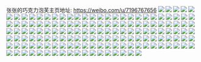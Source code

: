 张张的巧克力泡芙主页地址: https://weibo.com/u/7196767656 
![](https://wx4.sinaimg.cn/mw2000/007R2U1Gly1h9iq0fi9zbj30zk0qon1l.jpg) 
![](https://wx4.sinaimg.cn/mw2000/007R2U1Gly1h9h4smz8vaj30v91hp495.jpg) 
![](https://wx4.sinaimg.cn/mw2000/007R2U1Gly1h9bn0ti2m7j32c02c0x6p.jpg) 
![](https://wx4.sinaimg.cn/mw2000/007R2U1Gly1h9bn14cnqhj31vo0v9wze.jpg) 
![](https://wx4.sinaimg.cn/mw2000/007R2U1Gly1h9bn15td3sj32c02c07wh.jpg) 
![](https://wx4.sinaimg.cn/mw2000/007R2U1Gly1h906gbhgfrj30v90c4myx.jpg) 
![](https://wx4.sinaimg.cn/mw2000/007R2U1Gly1h906g995ldj30v90dk3zq.jpg) 
![](https://wx4.sinaimg.cn/mw2000/007R2U1Gly1h8qdeafwmvj30v91vo1ky.jpg) 
![](https://wx4.sinaimg.cn/mw2000/007R2U1Gly1h83b9zef9aj30k00zkgub.jpg) 
![](https://wx4.sinaimg.cn/mw2000/007R2U1Gly1h7ovbl39u3j32c02c0e81.jpg) 
![](https://wx4.sinaimg.cn/mw2000/007R2U1Gly1h7ovblezgfj30wi170k3s.jpg) 
![](https://wx4.sinaimg.cn/mw2000/007R2U1Gly1h7ovblqjwwj30wh0w00z0.jpg) 
![](https://wx4.sinaimg.cn/mw2000/007R2U1Gly1h7ovbphtz0j30wi1yc45i.jpg) 
![](https://wx4.sinaimg.cn/mw2000/007R2U1Gly1h7ovbr0c1uj30zg1baguy.jpg) 
![](https://wx4.sinaimg.cn/mw2000/007R2U1Gly1h7njljphjdj30zk1bfh00.jpg) 
![](https://wx4.sinaimg.cn/mw2000/007R2U1Gly1h7njmatqk9j32c03401ky.jpg) 
![](https://wx4.sinaimg.cn/mw2000/007R2U1Gly1h7njmdul7rj32c02c0u0x.jpg) 
![](https://wx4.sinaimg.cn/mw2000/007R2U1Gly1h7njmg5rtcj32c02c0npd.jpg) 
![](https://wx4.sinaimg.cn/mw2000/007R2U1Gly1h7njmib4kej32c02c0hdt.jpg) 
![](https://wx4.sinaimg.cn/mw2000/007R2U1Gly1h7njmkmpnpj32c02c0qv5.jpg) 
![](https://wx4.sinaimg.cn/mw2000/007R2U1Gly1h7njmo5l51j32c03404qq.jpg) 
![](https://wx4.sinaimg.cn/mw2000/007R2U1Gly1h7njmzboelj30rp1d8win.jpg) 
![](https://wx4.sinaimg.cn/mw2000/007R2U1Gly1h7fnwargrgj30v91vo7wi.jpg) 
![](https://wx4.sinaimg.cn/mw2000/007R2U1Gly1h7fnxydzeej30v91vo7wh.jpg) 
![](https://wx4.sinaimg.cn/mw2000/007R2U1Gly1h7c10uhnkvj32c02c0kjl.jpg) 
![](https://wx4.sinaimg.cn/mw2000/007R2U1Gly1h6sho50jl0j316w0w6h17.jpg) 
![](https://wx4.sinaimg.cn/mw2000/007R2U1Gly1h6shofjp0aj32c03407wj.jpg) 
![](https://wx4.sinaimg.cn/mw2000/007R2U1Gly1h6shoor9vej32c0340n5a.jpg) 
![](https://wx4.sinaimg.cn/mw2000/007R2U1Gly1h6oyqhct47j32c0340u10.jpg) 
![](https://wx4.sinaimg.cn/mw2000/007R2U1Gly1h6dzubd9tyj32c02c0n8h.jpg) 
![](https://wx4.sinaimg.cn/mw2000/007R2U1Gly1h6dzuq8cydj32c0340tv0.jpg) 
![](https://wx4.sinaimg.cn/mw2000/007R2U1Gly1h67ehi52t3j32c02c0e82.jpg) 
![](https://wx4.sinaimg.cn/mw2000/007R2U1Gly1h67ehk5npoj32c02c0x6p.jpg) 
![](https://wx4.sinaimg.cn/mw2000/007R2U1Gly1h67ehrckg5j32c0340u0x.jpg) 
![](https://wx4.sinaimg.cn/mw2000/007R2U1Gly1h67eimhocnj32c02c0aoo.jpg) 
![](https://wx4.sinaimg.cn/mw2000/007R2U1Gly1h659h2qmr7j33402c0k1a.jpg) 
![](https://wx4.sinaimg.cn/mw2000/007R2U1Gly1h5x5zefhacj32c0340u0y.jpg) 
![](https://wx4.sinaimg.cn/mw2000/007R2U1Gly1h5x5za3uwhj32c0340b2a.jpg) 
![](https://wx4.sinaimg.cn/mw2000/007R2U1Gly1h5x5zj1l6cj33402c0b2a.jpg) 
![](https://wx4.sinaimg.cn/mw2000/007R2U1Gly1h5x5zqf23lj33402c0e0j.jpg) 
![](https://wx4.sinaimg.cn/mw2000/007R2U1Gly1h5x5zv2p2pj32c0340kjn.jpg) 
![](https://wx4.sinaimg.cn/mw2000/007R2U1Gly1h5sk7drnr9j30v91voe81.jpg) 
![](https://wx4.sinaimg.cn/mw2000/007R2U1Gly1h5q1annucgj30v91vok4d.jpg) 
![](https://wx4.sinaimg.cn/mw2000/007R2U1Gly1h5miew2i3kj33402c01ky.jpg) 
![](https://wx4.sinaimg.cn/mw2000/007R2U1Gly1h5mieyrl8xj33402c0u0y.jpg) 
![](https://wx4.sinaimg.cn/mw2000/007R2U1Gly1h5miezvpioj32uf2bhx6p.jpg) 
![](https://wx4.sinaimg.cn/mw2000/007R2U1Gly1h5ghqzs7tej33402c07wk.jpg) 
![](https://wx4.sinaimg.cn/mw2000/007R2U1Gly1h5ghrqe3xgj33402c07wl.jpg) 
![](https://wx4.sinaimg.cn/mw2000/007R2U1Gly1h5ghs54wq0j32c0340kjn.jpg) 
![](https://wx4.sinaimg.cn/mw2000/007R2U1Gly1h5bxz2dxqnj33402c0qv6.jpg) 
![](https://wx4.sinaimg.cn/mw2000/007R2U1Gly1h5bxz42uefj33402c0x6p.jpg) 
![](https://wx4.sinaimg.cn/mw2000/007R2U1Gly1h5bxz5dhaoj32c02c0x6p.jpg) 
![](https://wx4.sinaimg.cn/mw2000/007R2U1Gly1h5bxz8n1xoj32c0340b2b.jpg) 
![](https://wx4.sinaimg.cn/mw2000/007R2U1Gly1h5bxzaqq8aj33402c01kz.jpg) 
![](https://wx4.sinaimg.cn/mw2000/007R2U1Gly1h5bxzeflcuj33402c0b2c.jpg) 
![](https://wx4.sinaimg.cn/mw2000/007R2U1Gly1h5bxzi3dezj33402c01l0.jpg) 
![](https://wx4.sinaimg.cn/mw2000/007R2U1Gly1h5bxzjz58wj33402c0qv6.jpg) 
![](https://wx4.sinaimg.cn/mw2000/007R2U1Gly1h4x9cp93xfj32c03407wj.jpg) 
![](https://wx4.sinaimg.cn/mw2000/007R2U1Gly1h4uxnvltxqj30u00ulaf2.jpg) 
![](https://wx4.sinaimg.cn/mw2000/007R2U1Gly1h4uxnvxlevj30u00u0gs0.jpg) 
![](https://wx4.sinaimg.cn/mw2000/007R2U1Gly1h4uxnwa7euj30u014010n.jpg) 
![](https://wx4.sinaimg.cn/mw2000/007R2U1Gly1h4uxp16y2sj30u00u0q97.jpg) 
![](https://wx4.sinaimg.cn/mw2000/007R2U1Gly1h3tu6038gpj30u0140gpy.jpg) 
![](https://wx4.sinaimg.cn/mw2000/007R2U1Gly1h3tu6282fnj30u00u0jye.jpg) 
![](https://wx4.sinaimg.cn/mw2000/007R2U1Gly1h3tu63xn35j31400u0wng.jpg) 
![](https://wx4.sinaimg.cn/mw2000/007R2U1Gly1h3tu65uojnj30u00u0do1.jpg) 
![](https://wx4.sinaimg.cn/mw2000/007R2U1Gly1h3c3yjs8iqj31sc2dsu0y.jpg) 
![](https://wx4.sinaimg.cn/mw2000/007R2U1Gly1h3c414ij1wj32802801kz.jpg) 
![](https://wx4.sinaimg.cn/mw2000/007R2U1Gly1h2xqaaebi2j30u00u00wy.jpg) 
![](https://wx4.sinaimg.cn/mw2000/007R2U1Gly1h2qsg6e5gpj30u0140jz2.jpg) 
![](https://wx4.sinaimg.cn/mw2000/007R2U1Gly1h2qsg7ccoxj30u00u0gpw.jpg) 
![](https://wx4.sinaimg.cn/mw2000/007R2U1Gly1h2ob1a5tmhj30u01407et.jpg) 
![](https://wx4.sinaimg.cn/mw2000/007R2U1Gly1h2h3mv22zzj31sc2ds1kz.jpg) 
![](https://wx4.sinaimg.cn/mw2000/007R2U1Gly1h2eyuyvua9j30v90kddif.jpg) 
![](https://wx4.sinaimg.cn/mw2000/007R2U1Gly1h2eyuyklxtj32c02c07wh.jpg) 
![](https://wx4.sinaimg.cn/mw2000/007R2U1Gly1h2eyuztydtj32c03401ky.jpg) 
![](https://wx4.sinaimg.cn/mw2000/007R2U1Gly1h2dxg5nw7pj32c02c0kjl.jpg) 
![](https://wx4.sinaimg.cn/mw2000/007R2U1Gly1h2dxg360g0j32c02c0b29.jpg) 
![](https://wx4.sinaimg.cn/mw2000/007R2U1Gly1h2alkka6tgj32c03407wi.jpg) 
![](https://wx4.sinaimg.cn/mw2000/007R2U1Gly1h2alkikexbj32c02c0b29.jpg) 
![](https://wx4.sinaimg.cn/mw2000/007R2U1Gly1h2a4lxkqn2j32c02c0qv5.jpg) 
![](https://wx4.sinaimg.cn/mw2000/007R2U1Gly1h2a4lztexcj32c02c0hdt.jpg) 
![](https://wx4.sinaimg.cn/mw2000/007R2U1Gly1h2a4lvc6wtj32c02c07wh.jpg) 
![](https://wx4.sinaimg.cn/mw2000/007R2U1Gly1h2a4m0yyscj32c02c0e81.jpg) 
![](https://wx4.sinaimg.cn/mw2000/007R2U1Gly1h1w2qutb1jj30v915ldok.jpg) 
![](https://wx4.sinaimg.cn/mw2000/007R2U1Gly1h1tc2v5vc1j32c02c0kjl.jpg) 
![](https://wx4.sinaimg.cn/mw2000/007R2U1Gly1h1tc2wjoj5j32c02c0u0x.jpg) 
![](https://wx4.sinaimg.cn/mw2000/007R2U1Gly1h1tc2xwifkj32c02c0hdt.jpg) 
![](https://wx4.sinaimg.cn/mw2000/007R2U1Gly1h1tc2zz1g7j32c02c0qv5.jpg) 
![](https://wx4.sinaimg.cn/mw2000/007R2U1Gly1h1tc2tks32j32c02c0u0x.jpg) 
![](https://wx4.sinaimg.cn/mw2000/007R2U1Gly1h1tc319oxwj32c02c0qv5.jpg) 
![](https://wx4.sinaimg.cn/mw2000/007R2U1Gly1h1tc32nw4ej32c02c0npd.jpg) 
![](https://wx4.sinaimg.cn/mw2000/007R2U1Gly1h1tc5e56qgj32c0340x6p.jpg) 
![](https://wx4.sinaimg.cn/mw2000/007R2U1Gly1h1tc5kjftej30v91vou0x.jpg) 
![](https://wx4.sinaimg.cn/mw2000/007R2U1Gly1h1rj7clbmmj30u00u0tig.jpg) 
![](https://wx4.sinaimg.cn/mw2000/007R2U1Gly1h1rjamwluoj31zl31unpe.jpg) 
![](https://wx4.sinaimg.cn/mw2000/007R2U1Gly1h1mzjeyzekj30v912tdqv.jpg) 
![](https://wx4.sinaimg.cn/mw2000/007R2U1Gly1h1mzsrxlqbj32c02c0b2b.jpg) 
![](https://wx4.sinaimg.cn/mw2000/007R2U1Gly1h1jp71vfg6j32c02c0npd.jpg) 
![](https://wx4.sinaimg.cn/mw2000/007R2U1Gly1h1jp756ckzj32c02c04qq.jpg) 
![](https://wx4.sinaimg.cn/mw2000/007R2U1Gly1h1jp77hheej32c03407wi.jpg) 
![](https://wx4.sinaimg.cn/mw2000/007R2U1Gly1h1jp79yyutj30v912rk0w.jpg) 
![](https://wx4.sinaimg.cn/mw2000/007R2U1Gly1h1jp7bghhxj31l91zkkjl.jpg) 
![](https://wx4.sinaimg.cn/mw2000/007R2U1Gly1h1jp7gwfecj32c02c0hdt.jpg) 
![](https://wx4.sinaimg.cn/mw2000/007R2U1Gly1h1jp7igskqj32c02c0b2a.jpg) 
![](https://wx4.sinaimg.cn/mw2000/007R2U1Gly1h1jpbbxvz4j32c02c04qq.jpg) 
![](https://wx4.sinaimg.cn/mw2000/007R2U1Gly1h1jpbce54lj30xc0p0dji.jpg) 
![](https://wx4.sinaimg.cn/mw2000/007R2U1Gly1h1jp7jx291j31jk1eob29.jpg) 
![](https://wx4.sinaimg.cn/mw2000/007R2U1Gly1h1jp7iuqnzj30v808yq61.jpg) 
![](https://wx4.sinaimg.cn/mw2000/007R2U1Gly1h1cy9yhtbjj33402c01kz.jpg) 
![](https://wx4.sinaimg.cn/mw2000/007R2U1Gly1h1cy9zvh89j32c02c04qq.jpg) 
![](https://wx4.sinaimg.cn/mw2000/007R2U1Gly1h1cy9opd3oj32c02c04qq.jpg) 
![](https://wx4.sinaimg.cn/mw2000/007R2U1Gly1h1cya5ay9vj32c02c0e81.jpg) 
![](https://wx4.sinaimg.cn/mw2000/007R2U1Gly1h1cya6iwztj32c02c0u0x.jpg) 
![](https://wx4.sinaimg.cn/mw2000/007R2U1Gly1h1cyd1meozj32c02c04qp.jpg) 
![](https://wx4.sinaimg.cn/mw2000/007R2U1Gly1h1cyd78pyzj33402c0hdu.jpg) 
![](https://wx4.sinaimg.cn/mw2000/007R2U1Gly1h1cya7y2iqj32c02c0u0x.jpg) 
![](https://wx4.sinaimg.cn/mw2000/007R2U1Gly1h17za547t4j315o15odkr.jpg) 
![](https://wx4.sinaimg.cn/mw2000/007R2U1Gly1h17z65evbkj315o15oaf0.jpg) 
![](https://wx4.sinaimg.cn/mw2000/007R2U1Gly1h17z9w6lowj315o15oaeh.jpg) 
![](https://wx4.sinaimg.cn/mw2000/007R2U1Gly1h17z9wjd9vj315o15ojwq.jpg) 
![](https://wx4.sinaimg.cn/mw2000/007R2U1Gly1h17z9xnaa6j32c02c01ky.jpg) 
![](https://wx4.sinaimg.cn/mw2000/007R2U1Gly1h17zakxayjj32c02c0x6q.jpg) 
![](https://wx4.sinaimg.cn/mw2000/007R2U1Gly1h14ps88a4ij30v808ydht.jpg) 
![](https://wx4.sinaimg.cn/mw2000/007R2U1Gly1h14ps7nm3nj32c02c0kjm.jpg) 
![](https://wx4.sinaimg.cn/mw2000/007R2U1Gly1h14px384q0j30v9127dun.jpg) 
![](https://wx4.sinaimg.cn/mw2000/007R2U1Gly1h14psbw8qdj32c02c0kjm.jpg) 
![](https://wx4.sinaimg.cn/mw2000/007R2U1Gly1h14psihtpxj32c02c0npe.jpg) 
![](https://wx4.sinaimg.cn/mw2000/007R2U1Gly1h14ps4hz04j32c02c0hdu.jpg) 
![](https://wx4.sinaimg.cn/mw2000/007R2U1Gly1h14pu1ghhjj32c02c0e82.jpg) 
![](https://wx4.sinaimg.cn/mw2000/007R2U1Gly1h14psj4x2ij315o15otdv.jpg) 
![](https://wx4.sinaimg.cn/mw2000/007R2U1Gly1h14pv1zxcgj32c02c0hdu.jpg) 
![](https://wx4.sinaimg.cn/mw2000/007R2U1Gly1h0zsvsc5jnj32c02c07wk.jpg) 
![](https://wx4.sinaimg.cn/mw2000/007R2U1Gly1h0zsvu63atj32c02c01l0.jpg) 
![](https://wx4.sinaimg.cn/mw2000/007R2U1Gly1h0zsw1v3lkj32c02c0hdw.jpg) 
![](https://wx4.sinaimg.cn/mw2000/007R2U1Gly1h0zsvzqbgrj32c0340kjn.jpg) 
![](https://wx4.sinaimg.cn/mw2000/007R2U1Gly1h0olyblwi7j32dc35se86.jpg) 
![](https://wx4.sinaimg.cn/mw2000/007R2U1Gly1h0olyp2fw4j32dc35sqv9.jpg) 
![](https://wx4.sinaimg.cn/mw2000/007R2U1Gly1h0olz6josqj32dc35sqv9.jpg) 
![](https://wx4.sinaimg.cn/mw2000/007R2U1Gly1h0olzk3jucj32dc35s4qt.jpg) 
![](https://wx4.sinaimg.cn/mw2000/007R2U1Gly1h0itwozy0cj32ds1schdu.jpg) 
![](https://wx4.sinaimg.cn/mw2000/007R2U1Gly1h0itwlu5cpj31sc1scqv5.jpg) 
![](https://wx4.sinaimg.cn/mw2000/007R2U1Gly1gzsgx6nvrjj323p23pqv5.jpg) 
![](https://wx4.sinaimg.cn/mw2000/007R2U1Gly1gzsgx84vqnj32c02c0e82.jpg) 
![](https://wx4.sinaimg.cn/mw2000/007R2U1Gly1gzhvbyz31gj30qo0zkaey.jpg) 
![](https://wx4.sinaimg.cn/mw2000/007R2U1Gly1gzhvbyofoij30u0140dow.jpg) 
![](https://wx4.sinaimg.cn/mw2000/007R2U1Gly1gzhvbzd9vmj30u0140qc0.jpg) 
![](https://wx4.sinaimg.cn/mw2000/007R2U1Gly1gzhvc0qbizj30qo0zk0xz.jpg) 
